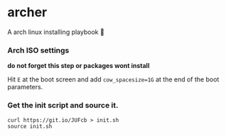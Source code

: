 # archer
A arch linux installing playbook :tada:

### Arch ISO settings
**do not forget this step or packages wont install**

Hit `E` at the boot screen and add `cow_spacesize=1G` at the end of the boot parameters.

### Get the init script and source it.
```
curl https://git.io/JUFcb > init.sh
source init.sh
```
